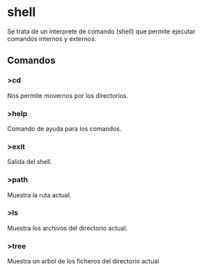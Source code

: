 # shell
Se trata de un interprete de comando (shell) que permite ejecutar comandos internos y externos.

## Comandos 
### >cd
Nos permite movernos por los directorios.
### >help
Comando de ayuda para los comandos.
### >exit
Salida del shell.
### >path
Muestra la ruta actual.
### >ls
Muestra los archivos del directorio actual.
### >tree
Muestra un arbol de los ficheros del directorio actual